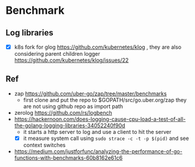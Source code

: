 # Benchmark

## Log libraries

- [x] k8s fork for glog https://github.com/kubernetes/klog , 
they are also considering parent children logger https://github.com/kubernetes/klog/issues/22

## Ref

- zap https://github.com/uber-go/zap/tree/master/benchmarks
  - first clone and put the repo to $GOPATH/src/go.uber.org/zap  they are not using github repo as import path
- zerolog https://github.com/rs/logbench
- https://hackernoon.com/does-logging-cause-cpu-load-a-test-of-all-the-golang-logging-libraries-34052240f90d
  - it starts a http server to log and use a client to hit the server
  - [x] it measure system call using `sudo strace -c -t -p $(pid)` and see context switches
- https://medium.com/justforfunc/analyzing-the-performance-of-go-functions-with-benchmarks-60b8162e61c6